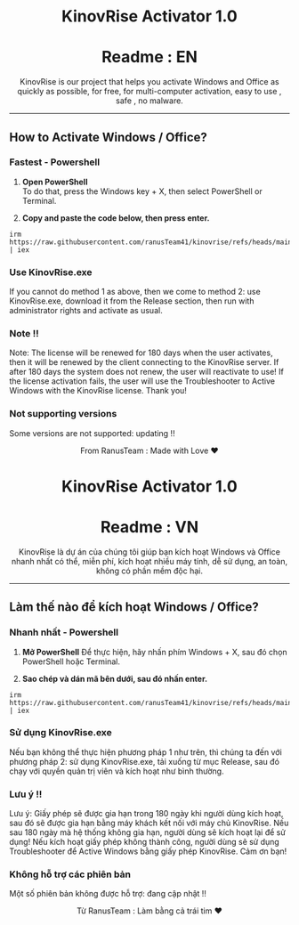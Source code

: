 

<h1 align="center">KinovRise Activator 1.0 </h1>
<h1 align="center">Readme : EN </h1>

<p align="center">KinovRise is our project that helps you activate Windows and Office as quickly as possible, for free, for multi-computer activation, easy to use , safe , no malware.</p>

<hr>
  
## How to Activate Windows / Office?

### Fastest - Powershell

1.   **Open PowerShell**  
	To do that, press the Windows key + X, then select PowerShell or Terminal.

2.   **Copy and paste the code below, then press enter.**  
```
irm https://raw.githubusercontent.com/ranusTeam41/kinovrise/refs/heads/main/KinovRise.ps1 | iex

```
### Use KinovRise.exe

If you cannot do method 1 as above, then we come to method 2: use KinovRise.exe, download it from the Release section, then run with administrator rights and activate as usual.

### Note !!

Note: The license will be renewed for 180 days when the user activates, then it will be renewed by the client connecting to the KinovRise server. If after 180 days the system does not renew, the user will reactivate to use! If the license activation fails, the user will use the Troubleshooter to Active Windows with the KinovRise license. Thank you!

### Not supporting versions
Some versions are not supported: updating !!

<p align="center">From RanusTeam : Made with Love ❤️</p>

<h1 align="center">KinovRise Activator 1.0 </h1>
<h1 align="center">Readme : VN </h1>

<p align="center">KinovRise là dự án của chúng tôi giúp bạn kích hoạt Windows và Office nhanh nhất có thể, miễn phí, kích hoạt nhiều máy tính, dễ sử dụng, an toàn, không có phần mềm độc hại.</p>

<hr>

## Làm thế nào để kích hoạt Windows / Office?

### Nhanh nhất - Powershell

1. **Mở PowerShell** 
Để thực hiện, hãy nhấn phím Windows + X, sau đó chọn PowerShell hoặc Terminal.

2. **Sao chép và dán mã bên dưới, sau đó nhấn enter.** 
```
irm https://raw.githubusercontent.com/ranusTeam41/kinovrise/refs/heads/main/KinovRise.ps1 | iex

```
### Sử dụng KinovRise.exe

Nếu bạn không thể thực hiện phương pháp 1 như trên, thì chúng ta đến với phương pháp 2: sử dụng KinovRise.exe, tải xuống từ mục Release, sau đó chạy với quyền quản trị viên và kích hoạt như bình thường.

### Lưu ý !!

Lưu ý: Giấy phép sẽ được gia hạn trong 180 ngày khi người dùng kích hoạt, sau đó sẽ được gia hạn bằng máy khách kết nối với máy chủ KinovRise. Nếu sau 180 ngày mà hệ thống không gia hạn, người dùng sẽ kích hoạt lại để sử dụng! Nếu kích hoạt giấy phép không thành công, người dùng sẽ sử dụng Troubleshooter để Active Windows bằng giấy phép KinovRise. Cảm ơn bạn!

### Không hỗ trợ các phiên bản
Một số phiên bản không được hỗ trợ: đang cập nhật !!

<p align="center">Từ RanusTeam : Làm bằng cả trái tim ❤️</p>
